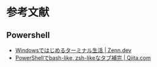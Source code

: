 # 参考文献

## Powershell

- [Windowsではじめるターミナル生活 | Zenn.dev](https://zenn.dev/yuta28/articles/windows-git-dev)
- [PowerShellでbash-like, zsh-likeなタブ補完 | Qiita.com](https://qiita.com/FKbelm/items/2edb23d4f57e8c0d4fb4)
